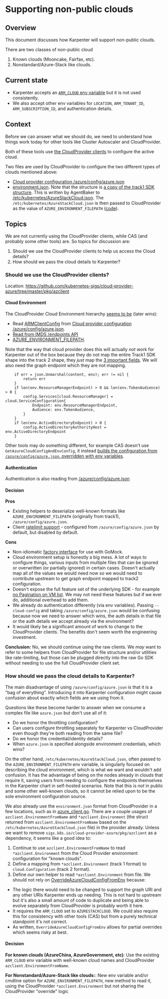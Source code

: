 # Supporting non-public clouds

## Overview

This document discusses how Karpenter will support non-public clouds.

There are two classes of non-public cloud

1. Known clouds (Mooncake, Fairfax, etc).
2. Nonstandard/Azure-Stack like clouds.

## Current state

* Karpenter accepts an [`ARM_CLOUD` env variable](https://github.com/Azure/karpenter-provider-azure/blob/main/pkg/auth/config.go#L84) but it is not used consistently.
* We also accept other env variables for `LOCATION`, `ARM_TENANT_ID`, `ARM_SUBSCRIPTION_ID`, and authentication details.

## Context

Before we can answer what we should do, we need to understand how things work today for other tools like Cluster Autoscaler and CloudProvider.

Both of these tools use [the CloudProvider clients](https://github.com/kubernetes-sigs/cloud-provider-azure/tree/master/pkg/azclient) to configure
the active cloud.

Two files are used by CloudProvider to configure the two different types of clouds mentioned above:

* [Cloud provider configuration /azure/config/azure.json](https://cloud-provider-azure.sigs.k8s.io/install/configs/)
* [environment.json](https://github.com/kubernetes-sigs/cloud-provider-azure/blob/master/pkg/azclient/cloud.go#L106).
  Note that the structure is [a copy of the track1 SDK structure](https://github.com/Azure/go-autorest/blob/main/autorest/azure/environments.go). This is written
  by AgentBaker to [/etc/kubernetes/AzureStackCloud.json](https://github.com/Azure/AgentBaker/blob/d786bf15845160db41fcb92f45928f290439582c/parts/linux/cloud-init/artifacts/cse_config.sh#L232).
  The `/etc/kubernetes/AzureStackCloud.json` is then passed to CloudProvider as the value of `AZURE_ENVIRONMENT_FILEPATH` ([code](https://github.com/Azure/AgentBaker/blob/d786bf15845160db41fcb92f45928f290439582c/aks-node-controller/parser/parser.go#L15)).

## Topics

We are not currently using the CloudProvider clients, while CAS (and probably some other tools) are. So topics for discussion are:

1. Should we use the CloudProvider clients to help us access the Cloud details?
2. How should we pass the cloud details to Karpenter?

### Should we use the CloudProvider clients?

Location: https://github.com/kubernetes-sigs/cloud-provider-azure/tree/master/pkg/azclient

#### Cloud Environment

The CloudProvider Cloud Environment hierarchy [seems to be](https://github.com/kubernetes-sigs/cloud-provider-azure/blob/master/pkg/azclient/cloud.go#L133) (later wins):
- Read [ARMClientConfig](https://github.com/kubernetes-sigs/cloud-provider-azure/blob/master/pkg/azclient/arm_conf.go#L31) from [Cloud provider configuration /azure/config/azure.json](https://cloud-provider-azure.sigs.k8s.io/install/configs/).
- [Read from IMDS /endpoints API](https://github.com/kubernetes-sigs/cloud-provider-azure/blob/master/pkg/azclient/cloud.go#L42)
- [AZURE_ENVIRONMENT_FILEPATH](https://github.com/kubernetes-sigs/cloud-provider-azure/blob/master/pkg/azclient/cloud.go#L106).

Note that the way that cloud provider does this will actually _not_ work for Karpenter out of the box because they do not map the entire Track1 SDK shape into the track 2 shape, they _just_ map the [3 important fields](https://github.com/kubernetes-sigs/cloud-provider-azure/blob/master/pkg/azclient/cloud.go#L121). We will also need the graph endpoint which they are not mapping.
```
	if err = json.Unmarshal(content, env); err != nil {
		return err
	}
	if len(env.ResourceManagerEndpoint) > 0 && len(env.TokenAudience) > 0 {
		config.Services[cloud.ResourceManager] = cloud.ServiceConfiguration{
			Endpoint: env.ResourceManagerEndpoint,
			Audience: env.TokenAudience,
		}
	}
	if len(env.ActiveDirectoryEndpoint) > 0 {
		config.ActiveDirectoryAuthorityHost = env.ActiveDirectoryEndpoint
	}
```

Other tools may do something different, for example CAS doesn't use `GetAzureCloudConfigAndEnvConfig`, it instead [builds the configuration from `/azure/config/azure.json`, overridden with env variables](https://github.com/kubernetes/autoscaler/blob/master/cluster-autoscaler/cloudprovider/azure/azure_config.go#L175).

#### Authentication

Authentication is also reading from [/azure/config/azure.json](https://github.com/kubernetes-sigs/cloud-provider-azure/blob/master/pkg/azclient/auth_conf.go#L27)

#### Decision

**Pros**

* Existing helpers to deserialize well-known formats like `AZURE_ENVIRONMENT_FILEPATH` (originally from track1), `/azure/config/azure.json`.
* Client [ratelimit support](https://github.com/kubernetes-sigs/cloud-provider-azure/blob/master/pkg/azclient/policy/ratelimit/ratelimit.go#L46) - configured from `/azure/config/azure.json` by default, but disabled by default.

**Cons**

* Non-idiomatic [factory interface](https://github.com/kubernetes-sigs/cloud-provider-azure/blob/master/pkg/azclient/factory.go) for use with GoMock.
* Cloud environment setup is honestly a big mess. A lot of ways to configure things, various inputs from multiple files that can be ignored or overwritten (or partially ignored) in certain cases.
  Doesn't actually map all of the values we would need now so we would need to contribute upstream to get graph endpoint mapped to track2 configuration.
* Doesn't expose the full feature set of the underlying SDK - for example [no Pagination on VM list](https://github.com/kubernetes-sigs/cloud-provider-azure/blob/master/pkg/azclient/virtualmachineclient/interface.go#L36).
  We may not need these features but if we ever do, additional overhead to add them.
* We already do authentication differently (via env variables). Passing `--cloud-config` and taking `/azure/config/azure.json` would be confusing because
  now we need to answer which wins, the auth details in that file or the auth details we accept already via the environment?
* It would likely be a significant amount of work to change to the CloudProvider clients. The benefits don't seem worth the engineering investment.

**Conclusion:** No, we should continue using the raw clients. We _may_ want to refer to some helpers from CloudProvider for file structure and/or utilities like rate-limiting, but those can be plugged directly into the raw Go SDK without
needing to use the full CloudProvider client set.

### How should we pass the cloud details to Karpenter?

The main disadvantage of using `/azure/config/azure.json` is that it is a "bag of everything". Introducing it into
Karpenter configuration might cause confusion about exactly which fields are we using from it.

Questions like these become harder to answer when we consume a complex file like `azure.json` but don't use all of it:
* Do we honor the throttling configuration?
* Can users configure throttling separately for Karpenter vs CloudProvider even though they're both reading from the same file?
* Do we honor the credential/identity details?
* When `azure.json` is specified alongside environment credentials, which wins?

On the other hand, `/etc/kubernetes/AzureStackCloud.json`, often passed to the `AZURE_ENVIRONMENT_FILEPATH` env variable, is singularly focused on describing the cloud environment, which is what we want and wouldn't add confusion.
It has the advantage of being on the nodes already in clouds that require it, saving users from needing to configure the endpoints themselves in the Karpenter chart in self-hosted scenarios.
Note that this is _not_ in public and some other well-known clouds, so it cannot be relied upon to be the sole environment configuration source.

We also already use the `environment.json` format from CloudProvider in a few locations, such as in [azure_client.go](https://github.com/Azure/karpenter-provider-azure/blob/main/pkg/providers/instance/azure_client.go#L108). There are a couple usages of `azclient.EnvironmentFromName` and `*azclient.Environment` (the struct returned from `azclient.EnvironmentFromName` based on the `/etc/kubernetes/AzureStackCloud.json` file) in the provider already. Unless we want to remove `sigs.k8s.io/cloud-provider-azure/pkg/azclient` as a dependency, it seems like a good idea to:
1. Continue to use `azclient.EnvironmentFromName` to read `*azclient.Environment` from the Cloud Provider environment configuration for "known clouds".
2. Define a mapping from `*azclient.Environment` (track 1 format) to `cloud.Configuration` (track 2 format).
3. Define our own helper to read `*azclient.Environment` from file. We should not rely on [OverrideAzureCloudConfigFromEnv](https://github.com/kubernetes-sigs/cloud-provider-azure/blob/master/pkg/azclient/cloud.go#L106) because:
  * The logic there would need to be changed to support the graph URI and any other URIs Karpenter ends up needing. This is not hard to upstream but it's also a small amount of code to
    duplicate and   being able to evolve separately from CloudProvider is probably worth it here.
  * It requires the `ARM_CLOUD` set to `AZURESTACKCLOUD`. We could also require this for consistency with other tools (CAS) but from a purely technical standpoint it's not correct.
  * As written, `OverrideAzureCloudConfigFromEnv` allows for partial overrides which seems risky at best.

#### Decision

**For known clouds (AzureChina, AzureGovernment, etc)**: Use the existing `ARM_CLOUD` env variable with well-known cloud names and CloudProvider `azclient.EnvironmentFromName`.

**For Nonstandard/Azure-Stack like clouds:**: New env variable and/or cmdline option for `AZURE_ENVIRONMENT_FILEPATH`, new method to read it, using the CloudProvider `*azclient.Environment`
but not sharing the CloudProvider "override" logic
